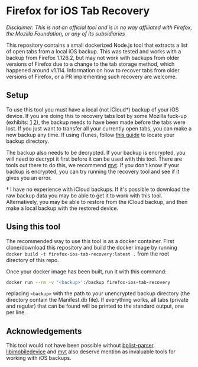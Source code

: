 # Firefox for iOS Tab Recovery

*Disclaimer: This is not an official tool and is in no way affiliated with Firefox, the Mozilla Foundation, or any of its subsidiaries*

This repository contains a small dockerized Node.js tool that extracts a list of open tabs from a local iOS backup. This was tested and works with a backup from Firefox 1.126.2, but may not work with backups from older versions of Firefox due to a change to the tab storage method, which happened around v1.114. Information on how to recover tabs from older versions of Firefox, or a PR implementing such recovery are welcome.

## Setup

To use this tool you must have a local (not iCloud†) backup of your iOS device. If you are doing this to recovery tabs lost by some Mozilla fuck-up (exhibits: [1](https://github.com/mozilla-mobile/firefox-ios/issues/15989) [2](https://github.com/mozilla-mobile/firefox-ios/issues/20073)), the backup needs to have been made before the tabs were lost. If you just want to transfer all your currently open tabs, you can make a new backup any time. If using iTunes, follow [this guide](https://support.apple.com/en-gb/HT204215) to locate your backup directory.

The backup also needs to be decrypted. If your backup is encrypted, you will need to decrypt it first before it can be used with this tool. There are tools out there to do this, we recommend [mvt](https://docs.mvt.re/en/stable/ios/backup/check/#decrypting-a-backup). If you don't know if your backup is encrypted, you can try running the recovery tool and see if it gives you an error.

† I have no experience with iCloud backups. If it's possible to download the raw backup data you may be able to get it to work with this tool. Alternatively, you may be able to restore from the iCloud backup, and then make a local backup with the restored device.

## Using this tool

The recommended way to use this tool is as a docker container. First clone/download this repository and build the docker image by running `docker build -t firefox-ios-tab-recovery:latest .` from the root directory of this repo.

Once your docker image has been built, run it with this command:
```bash
docker run --rm -v '<backup>':/backup firefox-ios-tab-recovery
```
replacing `<backup>` with the path to your unencrypted backup directory (the directory contain the Manifest.db file). If everything works, all tabs (private and regular) that can be found will be printed to the standard output, one per line.

## Acknowledgements

This tool would not have been possible without [bplist-parser](https://github.com/nearinfinity/node-bplist-parser). [libimobiledevice](https://libimobiledevice.org/) and [mvt](https://docs.mvt.re/en/stable/) also deserve mention as invaluable tools for working with iOS backups.
